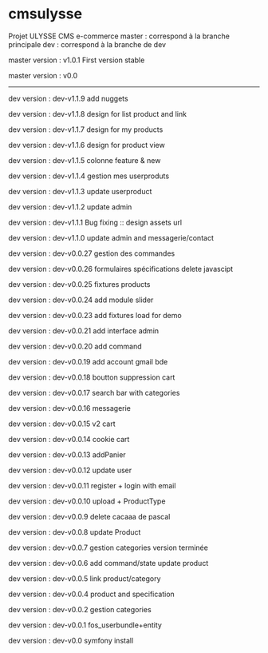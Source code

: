 # cmsulysse
Projet ULYSSE CMS e-commerce
master  : correspond à la branche principale
dev     : correspond à la branche de dev



master version : v1.0.1
First version stable

master version : v0.0


--------------------------------
dev version : dev-v1.1.9
add nuggets

dev version : dev-v1.1.8
design for list product and link

dev version : dev-v1.1.7
design for my products

dev version : dev-v1.1.6
design for product view

dev version : dev-v1.1.5
colonne feature & new

dev version : dev-v1.1.4
gestion mes userproduts

dev version : dev-v1.1.3
update userproduct

dev version : dev-v1.1.2
update admin

dev version : dev-v1.1.1
Bug fixing :: design assets url

dev version : dev-v1.1.0
update admin and messagerie/contact

dev version    : dev-v0.0.27
gestion des commandes

dev version    : dev-v0.0.26
formulaires spécifications delete javascipt

dev version    : dev-v0.0.25
fixtures products

dev version    : dev-v0.0.24
add module slider

dev version    : dev-v0.0.23
add fixtures load for demo

dev version    : dev-v0.0.21
add interface admin

dev version    : dev-v0.0.20
add command

dev version    : dev-v0.0.19
add account gmail bde

dev version    : dev-v0.0.18
boutton suppression cart

dev version    : dev-v0.0.17
search bar with categories

dev version    : dev-v0.0.16
messagerie

dev version    : dev-v0.0.15
v2 cart

dev version    : dev-v0.0.14
cookie cart

dev version    : dev-v0.0.13
addPanier

dev version    : dev-v0.0.12
update user

dev version    : dev-v0.0.11
register + login with email

dev version    : dev-v0.0.10
upload + ProductType

dev version    : dev-v0.0.9
delete cacaaa de pascal

dev version    : dev-v0.0.8
update Product

dev version    : dev-v0.0.7
gestion categories version terminée

dev version    : dev-v0.0.6
add command/state update product

dev version    : dev-v0.0.5
link product/category

dev version    : dev-v0.0.4
product and specification

dev version    : dev-v0.0.2
gestion categories

dev version    : dev-v0.0.1
fos_userbundle+entity

dev version    : dev-v0.0
symfony install

